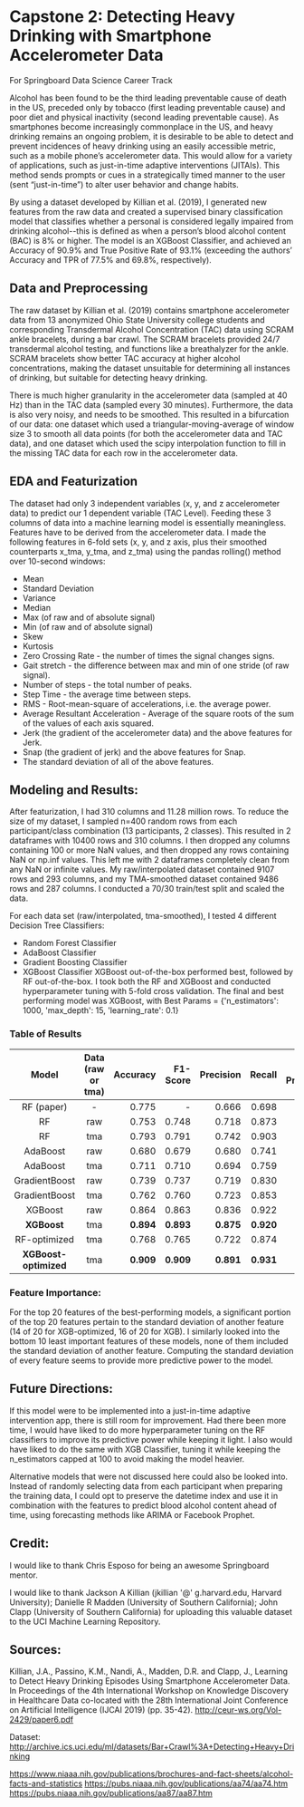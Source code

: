 # Capstone 2: Detecting Heavy Drinking with Smartphone Accelerometer Data
For Springboard Data Science Career Track

Alcohol has been found to be the third leading preventable cause of death in the US, preceded only by tobacco (first leading preventable cause) and poor diet and physical inactivity (second leading preventable cause). As smartphones become increasingly commonplace in the US, and heavy drinking remains an ongoing problem, it is desirable to be able to detect and prevent incidences of heavy drinking using an easily accessible metric, such as a mobile phone’s accelerometer data. This would allow for a variety of applications, such as just-in-time adaptive interventions (JITAIs). This method sends prompts or cues in a strategically timed manner to the user (sent “just-in-time”) to alter user behavior and change habits.

By using a dataset developed by Killian et al. (2019), I generated new features from the raw data and created a supervised binary classification model that classifies whether a personal is considered legally impaired from drinking alcohol--this is defined as when a person’s blood alcohol content (BAC) is 8% or higher. The model is an XGBoost Classifier, and achieved an Accuracy of 90.9% and True Positive Rate of 93.1% (exceeding the authors’ Accuracy and TPR of 77.5% and 69.8%, respectively).

## Data and Preprocessing

The raw dataset by Killian et al. (2019) contains smartphone accelerometer data from 13 anonymized Ohio State University college students and corresponding Transdermal Alcohol Concentration (TAC) data using SCRAM ankle bracelets, during a bar crawl. The SCRAM bracelets provided 24/7 transdermal alcohol testing, and functions like a breathalyzer for the ankle. SCRAM bracelets show better TAC accuracy at higher alcohol concentrations, making the dataset unsuitable for determining all instances of drinking, but suitable for detecting heavy drinking. 

There is much higher granularity in the accelerometer data (sampled at 40 Hz) than in the TAC data (sampled every 30 minutes). Furthermore, the data is also very noisy, and needs to be smoothed. This resulted in a bifurcation of our data: one dataset which used a triangular-moving-average of window size 3 to smooth all data points (for both the accelerometer data and TAC data), and one dataset which used the scipy interpolation function to fill in the missing TAC data for each row in the accelerometer data.

## EDA and Featurization

The dataset had only 3 independent variables (x, y, and z accelerometer data) to predict our 1 dependent variable (TAC Level). Feeding these 3 columns of data into a machine learning model is essentially meaningless. Features have to be derived from the accelerometer data. I made the following features in 6-fold sets (x, y, and z axis, plus their smoothed counterparts x_tma, y_tma, and z_tma) using the pandas rolling() method over 10-second windows:
 * Mean
 * Standard Deviation
 * Variance
 * Median
 * Max (of raw and of absolute signal)
 * Min (of raw and of absolute signal)
 * Skew
 * Kurtosis
 * Zero Crossing Rate - the number of times the signal changes signs.
 * Gait stretch - the difference between max and min of one stride (of raw signal).
 * Number of steps - the total number of peaks.
 * Step Time - the average time between steps.
 * RMS - Root-mean-square of accelerations, i.e. the average power.
 * Average Resultant Acceleration - Average of the square roots of the sum of the values of each axis squared.
 * Jerk (the gradient of the accelerometer data) and the above features for Jerk.
 * Snap (the gradient of jerk) and the above features for Snap.
 * The standard deviation of all of the above features.

## Modeling and Results:

After featurization, I had 310 columns and 11.28 million rows. To reduce the size of my dataset, I sampled n=400 random rows from each participant/class combination (13 participants, 2 classes). This resulted in 2 dataframes with 10400 rows and 310 columns. I then dropped any columns containing 100 or more NaN values, and then dropped any rows containing NaN or np.inf values. This left me with 2 dataframes completely clean from any NaN or infinite values. My raw/interpolated dataset contained 9107 rows and 293 columns, and my TMA-smoothed dataset contained 9486 rows and 287 columns. I conducted a 70/30 train/test split and scaled the data.

For each data set (raw/interpolated, tma-smoothed), I tested 4 different Decision Tree Classifiers: 
 * Random Forest Classifier
 * AdaBoost Classifier
 * Gradient Boosting Classifier
 * XGBoost Classifier
XGBoost out-of-the-box performed best, followed by RF out-of-the-box. I took both the RF and XGBoost and conducted hyperparameter tuning with 5-fold cross validation. The final and best performing model was XGBoost, with Best Params = {'n_estimators': 1000, 'max_depth': 15, 'learning_rate': 0.1}

### Table of Results
|Model|Data (raw or tma)|Accuracy|F1-Score|Precision|Recall|Avg Precision|ROC AUC|Runtime|
|:-:|:-:|--:|--:|--:|--:|--:|--:|--:|
|RF (paper)|-|0.775|-|0.666|0.698|-|-|-|
|RF|raw|0.753|0.748|0.718|0.873|0.82|0.69|__2.526__|
|RF|tma|0.793|0.791|0.742|0.903|0.88|0.72|2.692|
|AdaBoost|raw|0.680|0.679|0.680|0.741|0.75|0.64|34.953|
|AdaBoost|tma|0.711|0.710|0.694|0.759|0.79|0.65|35.277|
|GradientBoost|raw|0.739|0.737|0.719|0.830|0.81|0.69|85.575|
|GradientBoost|tma|0.762|0.760|0.723|0.853|0.84|0.69|83.256|
|XGBoost|raw|0.864|0.863|0.836|0.922|0.94|0.81|4.655|
|__XGBoost__|tma|__0.894__|__0.893__|__0.875__|__0.920__|__0.96__|__0.84__|3.641|
|RF-optimized|tma|0.768|0.765|0.722|0.874|0.85|0.69|__0.528__|
|__XGBoost-optimized__|tma|__0.909__|__0.909__|__0.891__|__0.931__|__0.97__|__0.86__|32.856|

### Feature Importance:

For the top 20 features of the best-performing models, a significant portion of the top 20 features pertain to the standard deviation of another feature (14 of 20 for XGB-optimized, 16 of 20 for XGB). I similarly looked into the bottom 10 least important features of these models, none of them included the standard deviation of another feature. Computing the standard deviation of every feature seems to provide more predictive power to the model.

## Future Directions:

If this model were to be implemented into a just-in-time adaptive intervention app, there is still room for improvement. Had there been more time, I would have liked to do more hyperparameter tuning on the RF classifiers to improve its predictive power while keeping it light. I also would have liked to do the same with XGB Classifier, tuning it while keeping the n_estimators capped at 100 to avoid making the model heavier.

Alternative models that were not discussed here could also be looked into. Instead of randomly selecting data from each participant when preparing the training data, I could opt to preserve the datetime index and use it in combination with the features to predict blood alcohol content ahead of time, using forecasting methods like ARIMA or Facebook Prophet.

## Credit:

I would like to thank Chris Esposo for being an awesome Springboard mentor.

I would like to thank Jackson A Killian (jkillian '@' g.harvard.edu, Harvard University); Danielle R Madden (University of Southern California); John Clapp (University of Southern California) for uploading this valuable dataset to the UCI Machine Learning Repository.

## Sources:

Killian, J.A., Passino, K.M., Nandi, A., Madden, D.R. and Clapp, J., Learning to Detect Heavy Drinking Episodes Using Smartphone Accelerometer Data. In Proceedings of the 4th International Workshop on Knowledge Discovery in Healthcare Data co-located with the 28th International Joint Conference on Artificial Intelligence (IJCAI 2019) (pp. 35-42). http://ceur-ws.org/Vol-2429/paper6.pdf

Dataset: http://archive.ics.uci.edu/ml/datasets/Bar+Crawl%3A+Detecting+Heavy+Drinking

https://www.niaaa.nih.gov/publications/brochures-and-fact-sheets/alcohol-facts-and-statistics
https://pubs.niaaa.nih.gov/publications/aa74/aa74.htm
https://pubs.niaaa.nih.gov/publications/aa87/aa87.htm
